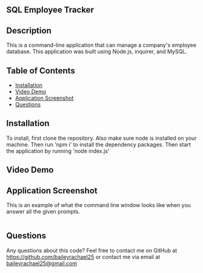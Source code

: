 ## SQL Employee Tracker

## Description
This is a command-line application that can manage a company's employee database. This application was built using Node.js, inquirer, and MySQL.

## Table of Contents
- [Installation](#install)
- [Video Demo](#demo)
- [Application Screenshot](#screenshot)
- [Questions](#questions)


## Installation
To install, first clone the repository.
Also make sure node is installed on your machine.
Then run 'npm i' to install the dependency packages.
Then start the application by running 'node index.js'

## Video Demo

## Application Screenshot
This is an example of what the command line window looks like when you answer all the given prompts.

<img src="">

## Questions
Any questions about this code? Feel free to contact me on GitHub at https://github.com/baileyrachael25 or contact me via email at baileyrachael25@gmail.com
